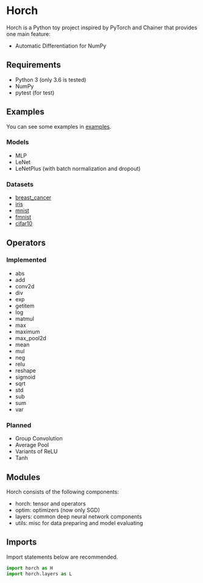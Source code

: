 # Horch

Horch is a Python toy project inspired by PyTorch and Chainer that provides one main feature:
- Automatic Differentiation for NumPy

## Requirements
- Python 3 (only 3.6 is tested)
- NumPy
- pytest (for test)

## Examples
You can see some examples in [examples](https://github.com/sbl1996/horch/tree/master/examples).

### Models
- MLP
- LeNet
- LeNetPlus (with batch normalization and dropout)

### Datasets
- [breast_cancer](https://github.com/sbl1996/horch/blob/master/examples/breast_cancer.py)
- [iris](https://github.com/sbl1996/horch/blob/master/examples/iris.py)
- [mnist](https://github.com/sbl1996/horch/blob/master/examples/mnist.py)
- [fmnist](https://github.com/sbl1996/horch/blob/master/examples/mnist.py)
- [cifar10](https://github.com/sbl1996/horch/blob/master/examples/cifar10.py)


## Operators

### Implemented
- abs 
- add
- conv2d
- div
- exp
- getitem
- log
- matmul
- max
- maximum
- max_pool2d
- mean
- mul
- neg
- relu
- reshape
- sigmoid
- sqrt
- std
- sub 
- sum
- var

### Planned
- Group Convolution
- Average Pool
- Variants of ReLU
- Tanh

## Modules
Horch consists of the following components:

- horch: tensor and operators
- optim: optimizers (now only SGD)
- layers: common deep neural network components
- utils: misc for data preparing and model evaluating

## Imports
Import statements below are recommended.
```python
import horch as H
import horch.layers as L
```